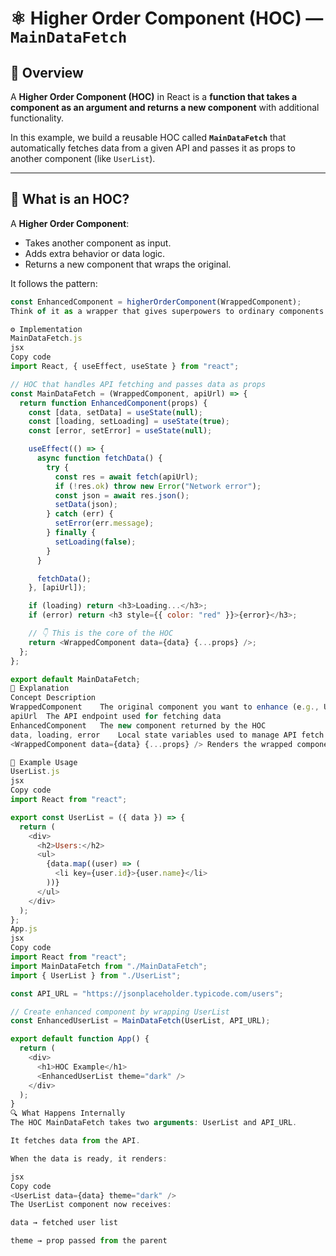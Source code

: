 # ⚛️ Higher Order Component (HOC) — `MainDataFetch`

## 📖 Overview
A **Higher Order Component (HOC)** in React is a **function that takes a component as an argument and returns a new component** with additional functionality.

In this example, we build a reusable HOC called **`MainDataFetch`** that automatically fetches data from a given API and passes it as props to another component (like `UserList`).

---

## 🧩 What is an HOC?

A **Higher Order Component**:
- Takes another component as input.
- Adds extra behavior or data logic.
- Returns a new component that wraps the original.

It follows the pattern:
```js
const EnhancedComponent = higherOrderComponent(WrappedComponent);
Think of it as a wrapper that gives superpowers to ordinary components 💪

⚙️ Implementation
MainDataFetch.js
jsx
Copy code
import React, { useEffect, useState } from "react";

// HOC that handles API fetching and passes data as props
const MainDataFetch = (WrappedComponent, apiUrl) => {
  return function EnhancedComponent(props) {
    const [data, setData] = useState(null);
    const [loading, setLoading] = useState(true);
    const [error, setError] = useState(null);

    useEffect(() => {
      async function fetchData() {
        try {
          const res = await fetch(apiUrl);
          if (!res.ok) throw new Error("Network error");
          const json = await res.json();
          setData(json);
        } catch (err) {
          setError(err.message);
        } finally {
          setLoading(false);
        }
      }

      fetchData();
    }, [apiUrl]);

    if (loading) return <h3>Loading...</h3>;
    if (error) return <h3 style={{ color: "red" }}>{error}</h3>;

    // 👇 This is the core of the HOC
    return <WrappedComponent data={data} {...props} />;
  };
};

export default MainDataFetch;
🧠 Explanation
Concept	Description
WrappedComponent	The original component you want to enhance (e.g., UserList)
apiUrl	The API endpoint used for fetching data
EnhancedComponent	The new component returned by the HOC
data, loading, error	Local state variables used to manage API fetch lifecycle
<WrappedComponent data={data} {...props} />	Renders the wrapped component with fetched data and passes down all props

🧩 Example Usage
UserList.js
jsx
Copy code
import React from "react";

export const UserList = ({ data }) => {
  return (
    <div>
      <h2>Users:</h2>
      <ul>
        {data.map((user) => (
          <li key={user.id}>{user.name}</li>
        ))}
      </ul>
    </div>
  );
};
App.js
jsx
Copy code
import React from "react";
import MainDataFetch from "./MainDataFetch";
import { UserList } from "./UserList";

const API_URL = "https://jsonplaceholder.typicode.com/users";

// Create enhanced component by wrapping UserList
const EnhancedUserList = MainDataFetch(UserList, API_URL);

export default function App() {
  return (
    <div>
      <h1>HOC Example</h1>
      <EnhancedUserList theme="dark" />
    </div>
  );
}
🔍 What Happens Internally
The HOC MainDataFetch takes two arguments: UserList and API_URL.

It fetches data from the API.

When the data is ready, it renders:

jsx
Copy code
<UserList data={data} theme="dark" />
The UserList component now receives:

data → fetched user list

theme → prop passed from the parent

